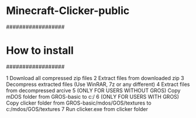 # Minecraft-Clicker-public
##################
# How to install #
##################

1 Download all compressed zip files
2 Extract files from downloaded zip
3 Decompress extracted files (Use WinRAR, 7z or any different)
4 Extract files from decompressed arcive
5 (ONLY FOR USERS WITHOUT GROS) Copy mDOS folder from GROS-basic to c:/ 
6 (ONLY FOR USERS WITH GROS) Copy clicker folder from GROS-basic/mdos/GOS/textures to c:/mdos/GOS/textures
7 Run clicker.exe from clicker folder
